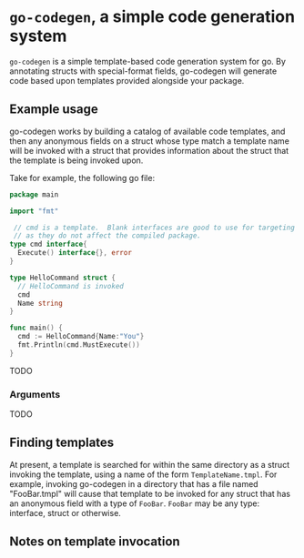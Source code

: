 # `go-codegen`, a simple code generation system

`go-codegen` is a simple template-based code generation system for go.  By
annotating structs with special-format fields, go-codegen will generate code
based upon templates provided alongside your package.

## Example usage

go-codegen works by building a catalog of available code templates, and then any
anonymous fields on a struct whose type match a template name will be invoked
with a struct that provides information about the struct that the template is
being invoked upon.

Take for example, the following go file:

```go
package main

import "fmt"

 // cmd is a template.  Blank interfaces are good to use for targeting templates
 // as they do not affect the compiled package.  
type cmd interface{
  Execute() interface{}, error
}

type HelloCommand struct {
  // HelloCommand is invoked
  cmd
  Name string
}

func main() {
  cmd := HelloCommand{Name:"You"}
  fmt.Println(cmd.MustExecute())
}
```

TODO


### Arguments

TODO

## Finding templates

At present, a template is searched for within the same directory as a struct
invoking the template, using a name of the form `TemplateName.tmpl`.  For
example, invoking go-codegen in a directory that has a file named "FooBar.tmpl"
will cause that template to be invoked for any struct that has an anonymous
field with a type of `FooBar`.  `FooBar` may be any type: interface, struct or
otherwise.

## Notes on template invocation
